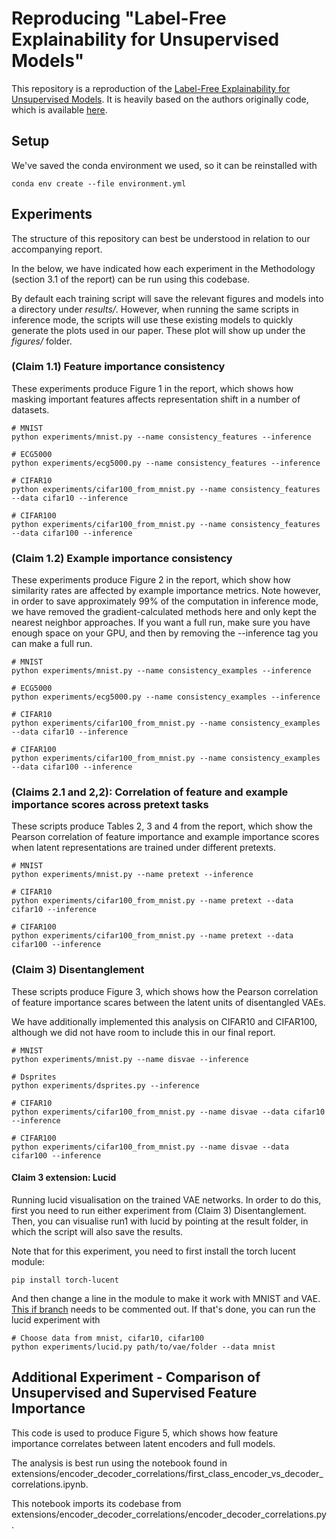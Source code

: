 # Reproducing "Label-Free Explainability for Unsupervised Models"

This repository is a reproduction of the [Label-Free Explainability for Unsupervised Models](https://arxiv.org/abs/2203.01928). It is heavily based on the authors originally code, which is available [here](https://github.com/JonathanCrabbe/Label-Free-XAI).

## Setup

We've saved the conda environment we used, so it can be reinstalled with
```
conda env create --file environment.yml
```

## Experiments

The structure of this repository can best be understood in relation to our accompanying report.

In the below, we have indicated how each experiment in the Methodology (section 3.1 of the report) can be run using this codebase.

By default each training script will save the relevant figures and models into a directory under *results/*. However, when running the same scripts in inference mode, the scripts will use these existing models to quickly generate the plots used in our paper. These plot will show up under the *figures/* folder. 

### (Claim 1.1) Feature importance consistency

These experiments produce Figure 1 in the report, which shows how masking important features affects representation shift in a number of datasets.

```
# MNIST
python experiments/mnist.py --name consistency_features --inference

# ECG5000
python experiments/ecg5000.py --name consistency_features --inference

# CIFAR10
python experiments/cifar100_from_mnist.py --name consistency_features --data cifar10 --inference

# CIFAR100
python experiments/cifar100_from_mnist.py --name consistency_features --data cifar100 --inference
```

### (Claim 1.2) Example importance consistency 

These experiments produce Figure 2 in the report, which show how similarity rates are affected by example importance metrics. Note however, in order to save approximately 99% of the computation in inference mode, we have removed the gradient-calculated methods here and only kept the nearest neighbor approaches. If you want a full run, make sure you have enough space on your GPU, and then by removing the --inference tag you can make a full run.


```
# MNIST
python experiments/mnist.py --name consistency_examples --inference

# ECG5000
python experiments/ecg5000.py --name consistency_examples --inference

# CIFAR10
python experiments/cifar100_from_mnist.py --name consistency_examples --data cifar10 --inference

# CIFAR100
python experiments/cifar100_from_mnist.py --name consistency_examples --data cifar100 --inference
```

### (Claims 2.1 and 2,2): Correlation of feature and example importance scores across pretext tasks

These scripts produce Tables 2, 3 and 4 from the report, which show the Pearson correlation of feature importance and example importance scores when latent representations are trained under different pretexts. 

```
# MNIST
python experiments/mnist.py --name pretext --inference

# CIFAR10
python experiments/cifar100_from_mnist.py --name pretext --data cifar10 --inference

# CIFAR100
python experiments/cifar100_from_mnist.py --name pretext --data cifar100 --inference
```

### (Claim 3) Disentanglement

These scripts produce Figure 3, which shows how the Pearson correlation of feature importance scares between the latent units of disentangled VAEs.

We have additionally implemented this analysis on CIFAR10 and CIFAR100, although we did not have room to include this in our final report.

```
# MNIST
python experiments/mnist.py --name disvae --inference

# Dsprites
python experiments/dsprites.py --inference

# CIFAR10
python experiments/cifar100_from_mnist.py --name disvae --data cifar10 --inference

# CIFAR100
python experiments/cifar100_from_mnist.py --name disvae --data cifar100 --inference
```

#### Claim 3 extension: Lucid

Running lucid visualisation on the trained VAE networks. In order to do this, first you need to run either experiment from (Claim 3) Disentanglement. Then, you can visualise run1 with lucid by pointing at the result folder, in which the script will also save the results.

Note that for this experiment, you need to first install the torch lucent module:
```
pip install torch-lucent
```

And then change a line in the module to make it work with MNIST and VAE. [This if branch](https://github.com/greentfrapp/lucent/blob/dev/lucent/optvis/render.py#L77) needs to be commented out. If
that's done, you can run the lucid experiment with

```
# Choose data from mnist, cifar10, cifar100
python experiments/lucid.py path/to/vae/folder --data mnist
```

## Additional Experiment - Comparison of Unsupervised and Supervised Feature Importance

This code is used to produce Figure 5, which shows how feature importance correlates between latent encoders and full models. 

The analysis is best run using the notebook found in extensions/encoder_decoder_correlations/first_class_encoder_vs_decoder_correlations.ipynb.

This notebook imports its codebase from extensions/encoder_decoder_correlations/encoder_decoder_correlations.py.
